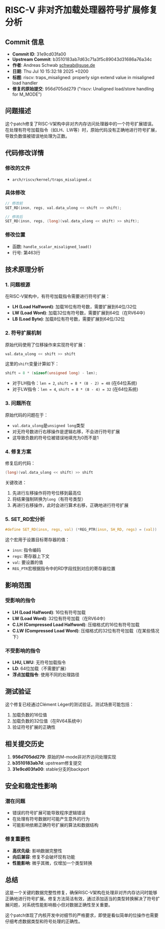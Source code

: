# RISC-V 非对齐加载处理器符号扩展修复分析

## Commit 信息

- **Commit ID**: 31e9cd03fa00
- **Upstream Commit**: b3510183ab7d63c71a3f5c89043d31686a76a34c
- **作者**: Andreas Schwab <schwab@suse.de>
- **日期**: Thu Jul 10 15:32:18 2025 +0200
- **标题**: riscv: traps_misaligned: properly sign extend value in misaligned load handler
- **修复的原始提交**: 956d705dd279 ("riscv: Unaligned load/store handling for M_MODE")

## 问题描述

这个patch修复了RISC-V架构中非对齐内存访问处理器中的一个符号扩展错误。在处理有符号加载指令（如LH、LW等）时，原始代码没有正确地进行符号扩展，导致负数值被错误地处理为正数。

## 代码修改详情

### 修改的文件
- `arch/riscv/kernel/traps_misaligned.c`

### 具体修改
```c
// 修改前
SET_RD(insn, regs, val.data_ulong << shift >> shift);

// 修改后  
SET_RD(insn, regs, (long)(val.data_ulong << shift) >> shift);
```

### 修改位置
- 函数: `handle_scalar_misaligned_load()`
- 行号: 第463行

## 技术原理分析

### 1. 问题根源

在RISC-V架构中，有符号加载指令需要进行符号扩展：
- **LH (Load Halfword)**: 加载16位有符号数，需要扩展到64位/32位
- **LW (Load Word)**: 加载32位有符号数，需要扩展到64位（在RV64中）
- **LB (Load Byte)**: 加载8位有符号数，需要扩展到64位/32位

### 2. 符号扩展机制

原始代码使用了位移操作来实现符号扩展：
```c
val.data_ulong << shift >> shift
```

这里的`shift`变量计算如下：
```c
shift = 8 * (sizeof(unsigned long) - len);
```

- 对于LH指令：`len = 2`, `shift = 8 * (8 - 2) = 48` (在64位系统)
- 对于LW指令：`len = 4`, `shift = 8 * (8 - 4) = 32` (在64位系统)

### 3. 问题所在

原始代码的问题在于：
- `val.data_ulong`是`unsigned long`类型
- 对无符号数进行右移操作是逻辑右移，不会进行符号扩展
- 这导致负数的符号位被错误地填充为0而不是1

### 4. 修复方案

修复后的代码：
```c
(long)(val.data_ulong << shift) >> shift
```

关键改进：
1. 先进行左移操作将符号位移到最高位
2. 将结果强制转换为`long`（有符号类型）
3. 再进行右移操作，此时会进行算术右移，正确地进行符号扩展

### 5. SET_RD宏分析

```c
#define SET_RD(insn, regs, val) (*REG_PTR(insn, SH_RD, regs) = (val))
```

这个宏用于设置目标寄存器的值：
- `insn`: 指令编码
- `regs`: 寄存器上下文
- `val`: 要设置的值
- `REG_PTR`宏根据指令中的RD字段找到对应的寄存器位置

## 影响范围

### 受影响的指令
- **LH (Load Halfword)**: 16位有符号加载
- **LW (Load Word)**: 32位有符号加载（在RV64中）
- **C.LH (Compressed Load Halfword)**: 压缩格式的16位有符号加载
- **C.LW (Compressed Load Word)**: 压缩格式的32位有符号加载（在某些情况下）

### 不受影响的指令
- **LHU, LWU**: 无符号加载指令
- **LD**: 64位加载（不需要扩展）
- **浮点加载指令**: 使用不同的处理路径

## 测试验证

这个修复已经通过Clément Léger的测试验证。测试场景可能包括：
1. 加载负数的16位值
2. 加载负数的32位值（在RV64系统中）
3. 验证符号扩展的正确性

## 相关提交历史

1. **956d705dd279**: 原始的M-mode非对齐访问处理实现
2. **b3510183ab7d**: upstream修复提交
3. **31e9cd03fa00**: stable分支的backport

## 安全和稳定性影响

### 潜在问题
- 错误的符号扩展可能导致程序逻辑错误
- 在处理有符号数据时可能产生意外的行为
- 可能影响依赖正确符号扩展的算法和数据结构

### 修复重要性
- **高优先级**: 影响数据完整性
- **向后兼容**: 修复不会破坏现有功能
- **性能影响**: 微乎其微，仅增加一个类型转换

## 总结

这是一个关键的数据完整性修复，确保RISC-V架构在处理非对齐内存访问时能够正确地进行符号扩展。修复方法简洁有效，通过添加适当的类型转换解决了符号扩展问题，对系统性能影响极小但对数据正确性至关重要。

这个patch体现了内核开发中对细节的严格要求，即使是看似简单的位操作也需要仔细考虑数据类型和符号处理的正确性。